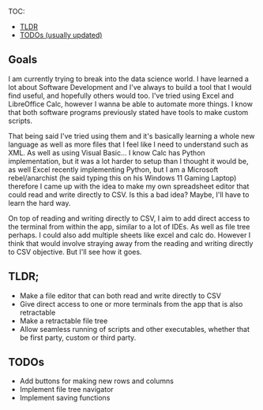 TOC:
- [TLDR](#TLDR)
- [TODOs (usually updated)](#TODOs)


## Goals

I am currently trying to break into the data science world. I have learned a lot about Software Development and I've always to build a tool that I would find useful, and hopefully others would too. I've tried using Excel and LibreOffice Calc, however I wanna be able to automate more things. I know that both software programs previously stated have tools to make custom scripts.

That being said I've tried using them and it's basically learning a whole new language as well as more files that I feel like I need to understand such as XML. As well as using Visual Basic... I know Calc has Python implementation, but it was a lot harder to setup than I thought it would be, as well Excel recently implementing Python, but I am a Microsoft rebel/anarchist (he said typing this on his Windows 11 Gaming Laptop) therefore I came up with the idea to make my own spreadsheet editor that could read and write directly to CSV. Is this a bad idea? Maybe, I'll have to learn the hard way.

On top of reading and writing directly to CSV, I aim to add direct access to the terminal from within the app, similar to a lot of IDEs. As well as file tree perhaps. I could also add multiple sheets like excel and calc do. However I think that would involve straying away from the reading and writing directly to CSV objective. But I'll see how it goes.

## TLDR;
- Make a file editor that can both read and write directly to CSV
- Give direct access to one or more terminals from the app that is also retractable
- Make a retractable file tree
- Allow seamless running of scripts and other executables, whether that be first party, custom or third party.

## TODOs

- Add buttons for making new rows and columns
- Implement file tree navigator
- Implement saving functions
